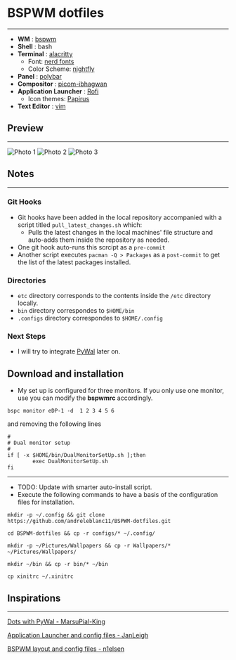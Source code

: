 # BSPWM dotfiles

***

-   **WM** : [bspwm](https://github.com/baskerville/bspwm)
-   **Shell** : bash
-   **Terminal** : [alacritty](https://github.com/alacritty/alacritty)
	- Font: [nerd fonts](https://github.com/ryanoasis/nerd-fonts)
	- Color Scheme: [nightfly](https://github.com/bluz71/vim-nightfly-guicolors)
-   **Panel** : [polybar](https://github.com/polybar/polybar)
-   **Compositor** : [picom-ibhagwan](https://github.com/ibhagwan/picom-ibhagwan-git)
-   **Application Launcher** : [Rofi](https://github.com/davatorium/rofi)
	- Icon themes: [Papirus](https://github.com/PapirusDevelopmentTeam/papirus-icon-theme)
-   **Text Editor** : [vim](https://github.com/vim/vim)


## Preview

***

![Photo 1](https://github.com/andreleblanc11/dotfiles/blob/master/Preview/Rice_Screenshot1.jpg)
![Photo 2](https://github.com/andreleblanc11/dotfiles/blob/master/Preview/Rice_Screenshot2.jpg)
![Photo 3](https://github.com/andreleblanc11/dotfiles/blob/master/Preview/Rice_Screenshot3.jpg)

## Notes

***

### Git Hooks
- Git hooks have been added in the local repository accompanied with a script titled `pull_latest_changes.sh` which:
    - Pulls the latest changes in the local machines' file structure and auto-adds them inside the repository as needed.
- One git hook auto-runs this scrcipt as a `pre-commit`
- Another script executes `pacman -Q > Packages` as a `post-commit` to get the list of the latest packages installed.


### Directories

- `etc` directory corresponds to the contents inside the `/etc` directory locally.
- `bin` directory correspondes to `$HOME/bin`
- `.configs` directory correspondes to `$HOME/.config`


### Next Steps

- I will try to integrate [PyWal](https://github.com/dylanaraps/pywal) later on.


## Download and installation

- My set up is configured for three monitors. If you only use one monitor, use you can modify the **bspwmrc** accordingly.

``` shell
bspc monitor eDP-1 -d  1 2 3 4 5 6
```

and removing the following lines

```shell
#
# Dual monitor setup
#
if [ -x $HOME/bin/DualMonitorSetUp.sh ];then
        exec DualMonitorSetUp.sh
fi
```

***

- TODO: Update with smarter auto-install script.
- Execute the following commands to have a basis of the configuration files for installation. 

```shell
mkdir -p ~/.config && git clone https://github.com/andreleblanc11/BSPWM-dotfiles.git

cd BSPWM-dotfiles && cp -r configs/* ~/.config/

mkdir -p ~/Pictures/Wallpapers && cp -r Wallpapers/* ~/Pictures/Wallpapers/

mkdir ~/bin && cp -r bin/* ~/bin

cp xinitrc ~/.xinitrc
```

## Inspirations

***

[Dots with PyWal - MarsuPial-King](https://github.com/marsupial-king/my-arch-dots)

[Application Launcher and config files - JanLeigh](https://github.com/janleigh/dotfiles)

[BSPWM layout and config files -  n1elsen](https://github.com/n1els3n/bspwm-dotfiles)

